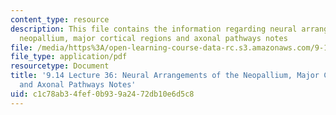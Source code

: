 ```yaml
---
content_type: resource
description: This file contains the information regarding neural arrangements of the
  neopallium, major cortical regions and axonal pathways notes
file: /media/https%3A/open-learning-course-data-rc.s3.amazonaws.com/9-14-brain-structure-and-its-origins-spring-2014/c1c78ab34fef0b939a2472db10e6d5c8_MIT9_14S14_Lecture36.pdf
file_type: application/pdf
resourcetype: Document
title: '9.14 Lecture 36: Neural Arrangements of the Neopallium, Major Cortical Regions
  and Axonal Pathways Notes'
uid: c1c78ab3-4fef-0b93-9a24-72db10e6d5c8
---
```

